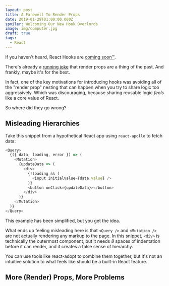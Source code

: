 ```yaml
---
layout: post
title: A Farewell To Render Props
date: 2019-01-29T01:00:00.000Z
spoiler: Welcoming Our New Hook Overlords
image: img/computer.jpg
draft: true
tags:
  - React
---
```


If you haven't heard, React Hooks are [coming soon™](https://github.com/facebook/react/pull/14679).

There's already a [running joke](https://twitter.com/acdlite/status/1088509971015262208) that render props are a thing of the past. And frankly, maybe it's for the best.

In fact, one of the key motivations for introducing hooks was avoiding all of the "render prop" nesting that can happen when you try to share logic too aggressively. Which was discouraging, because sharing reusable logic _feels_ like a core value of React.

So where did they go wrong?

## Misleading Hierarchies
Take this snippet from a hypothetical React app using `react-apollo` to fetch data:

```javascript
<Query>
  {({ data, loading, error }) => (
    <Mutation>
      {updateData => (
        <div>
          {!loading && (
            <input initialValue={data.value} />
          )}
          <button onClick={updateData}></button>
        </div>
      )}
    </Mutation>
  )}
</Query>
```

This example has been simplified, but you get the idea.

What ends up feeling misleading here is that `<Query />` and `<Mutation />` are not actually rendering any markup to the page. In this snippet, `<div>` is technically the outermost component, but it needs _8_ spaces of indentation before it can render, and it creates a false sense of hierarchy.

You can use tools like react-adopt to combine them together, but it's not an intuitive solution to what feels like should be a built-in React feature.

## More (Render) Props, More Problems

<!-- How can we access stateful logic without having to declare whole new components for them? -->

